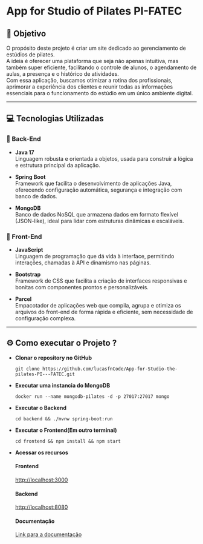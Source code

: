 # App for Studio of Pilates PI-FATEC

## 🎯 Objetivo

O propósito deste projeto é criar um site dedicado ao gerenciamento de estúdios de pilates.  
A ideia é oferecer uma plataforma que seja não apenas intuitiva, mas também super eficiente, facilitando o controle de alunos, o agendamento de aulas, a presença e o histórico de atividades.  
Com essa aplicação, buscamos otimizar a rotina dos profissionais, aprimorar a experiência dos clientes e reunir todas as informações essenciais para o funcionamento do estúdio em um único ambiente digital.

---

## 💻 Tecnologias Utilizadas

### 🧠 Back-End

- **Java 17**  
  Linguagem robusta e orientada a objetos, usada para construir a lógica e estrutura principal da aplicação.

- **Spring Boot**  
  Framework que facilita o desenvolvimento de aplicações Java, oferecendo configuração automática, segurança e integração com banco de dados.

- **MongoDB**  
  Banco de dados NoSQL que armazena dados em formato flexível (JSON-like), ideal para lidar com estruturas dinâmicas e escaláveis.

### 🎨 Front-End

- **JavaScript**  
  Linguagem de programação que dá vida à interface, permitindo interações, chamadas à API e dinamismo nas páginas.

- **Bootstrap**  
  Framework de CSS que facilita a criação de interfaces responsivas e bonitas com componentes prontos e personalizáveis.

- **Parcel**  
  Empacotador de aplicações web que compila, agrupa e otimiza os arquivos do front-end de forma rápida e eficiente, sem necessidade de configuração complexa.

---

## ⚙️ Como executar o Projeto ?

- **Clonar o repository no GitHub**
  ```shell
  git clone https://github.com/lucasfnCode/App-for-Studio-the-pilates-PI---FATEC.git
  ```
  
- **Executar uma instancia do MongoDB**
  ```shell
  docker run --name mongodb-pilates -d -p 27017:27017 mongo
  ```

- **Executar o Backend**
  ```shell
  cd backend && ./mvnw spring-boot:run 
  ``` 

- **Executar o Frontend(Em outro terminal)**
  ```shell
  cd frontend && npm install && npm start
  ``` 
- **Acessar os recursos**
  #### Frontend  
  [http://localhost:3000](a)

  #### Backend
  [http://localhost:8080](a)

  #### Documentação
  [Link para a documentação](http://localhost:8080/swagger-ui/index.html)


  
    

